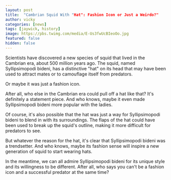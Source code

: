 ```yaml
---
layout: post
title:  "Cambrian Squid With "Hat": Fashion Icon or Just a Weirdo?"
author: vicky
categories: [news]
tags: [jaywick, history]
image: https://pbs.twimg.com/media/E-Us3fwUcBIeoOo.jpg
featured: false
hidden: false
---
```


Scientists have discovered a new species of squid that lived in the Cambrian era, about 500 million years ago. The squid, named Syllipsimopodi bideni, has a distinctive "hat" on its head that may have been used to attract mates or to camouflage itself from predators.

Or maybe it was just a fashion icon.

After all, who else in the Cambrian era could pull off a hat like that? It's definitely a statement piece. And who knows, maybe it even made Syllipsimopodi bideni more popular with the ladies.

Of course, it's also possible that the hat was just a way for Syllipsimopodi bideni to blend in with its surroundings. The flaps of the hat could have been used to break up the squid's outline, making it more difficult for predators to see.

But whatever the reason for the hat, it's clear that Syllipsimopodi bideni was a trendsetter. And who knows, maybe its fashion sense will inspire a new generation of squid to start wearing hats.

In the meantime, we can all admire Syllipsimopodi bideni for its unique style and its willingness to be different. After all, who says you can't be a fashion icon and a successful predator at the same time?
